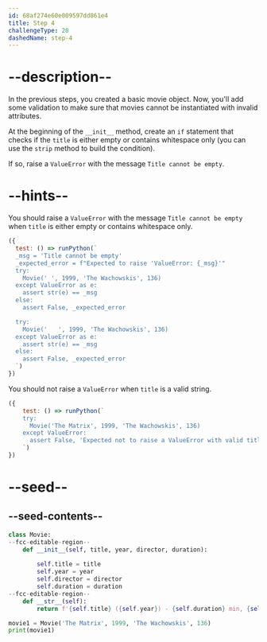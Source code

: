 ```yaml
---
id: 68af274e60e009597dd861e4
title: Step 4
challengeType: 20
dashedName: step-4
---
```


# --description--

In the previous steps, you created a basic movie object. Now, you'll add some validation to make sure that movies cannot be instantiated with invalid attributes.

At the beginning of the `__init__` method, create an `if` statement that checks if the `title` is either empty or contains whitespace only (you can use the `strip` method to build the condition).

If so, raise a `ValueError` with the message `Title cannot be empty`.

# --hints--

You should raise a `ValueError` with the message `Title cannot be empty` when `title` is either empty or contains whitespace only.

```js
({
  test: () => runPython(`
  _msg = 'Title cannot be empty'
  _expected_error = f"Expected to raise 'ValueError: {_msg}'"
  try:
    Movie(' ', 1999, 'The Wachowskis', 136)
  except ValueError as e:
    assert str(e) == _msg
  else:
    assert False, _expected_error

  try:
    Movie('   ', 1999, 'The Wachowskis', 136)
  except ValueError as e:
    assert str(e) == _msg
  else:
    assert False, _expected_error
  `)
})
```

You should not raise a `ValueError` when `title` is a valid string.

```js
({
    test: () => runPython(`
    try:
      Movie('The Matrix', 1999, 'The Wachowskis', 136)
    except ValueError:
      assert False, 'Expected not to raise a ValueError with valid title'
    `)
})
```

# --seed--

## --seed-contents--

```py
class Movie:
--fcc-editable-region--
    def __init__(self, title, year, director, duration):
        
        self.title = title
        self.year = year
        self.director = director
        self.duration = duration
--fcc-editable-region--
    def __str__(self):
        return f'{self.title} ({self.year}) - {self.duration} min, {self.director}'

movie1 = Movie('The Matrix', 1999, 'The Wachowskis', 136)
print(movie1)
```
